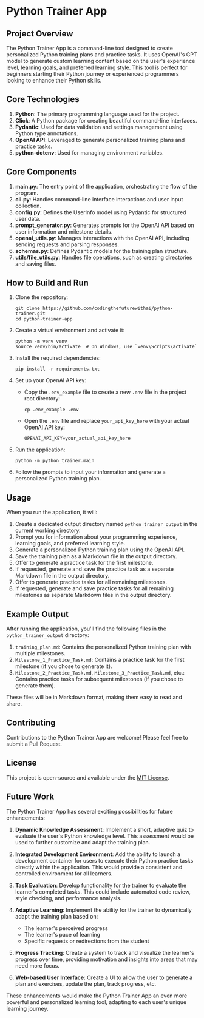 # Python Trainer App

## Project Overview

The Python Trainer App is a command-line tool designed to create personalized Python training plans and practice tasks. It uses OpenAI's GPT model to generate custom learning content based on the user's experience level, learning goals, and preferred learning style. This tool is perfect for beginners starting their Python journey or experienced programmers looking to enhance their Python skills.

## Core Technologies

1. **Python**: The primary programming language used for the project.
2. **Click**: A Python package for creating beautiful command-line interfaces.
3. **Pydantic**: Used for data validation and settings management using Python type annotations.
4. **OpenAI API**: Leveraged to generate personalized training plans and practice tasks.
5. **python-dotenv**: Used for managing environment variables.

## Core Components

1. **main.py**: The entry point of the application, orchestrating the flow of the program.
2. **cli.py**: Handles command-line interface interactions and user input collection.
3. **config.py**: Defines the UserInfo model using Pydantic for structured user data.
4. **prompt_generator.py**: Generates prompts for the OpenAI API based on user information and milestone details.
5. **openai_utils.py**: Manages interactions with the OpenAI API, including sending requests and parsing responses.
6. **schemas.py**: Defines Pydantic models for the training plan structure.
7. **utils/file_utils.py**: Handles file operations, such as creating directories and saving files.

## How to Build and Run

1. Clone the repository:
   ```
   git clone https://github.com/codingthefuturewithai/python-trainer.git
   cd python-trainer-app
   ```

2. Create a virtual environment and activate it:
   ```
   python -m venv venv
   source venv/bin/activate  # On Windows, use `venv\Scripts\activate`
   ```

3. Install the required dependencies:
   ```
   pip install -r requirements.txt
   ```

4. Set up your OpenAI API key:
   - Copy the `.env_example` file to create a new `.env` file in the project root directory:
     ```
     cp .env_example .env
     ```
   - Open the `.env` file and replace `your_api_key_here` with your actual OpenAI API key:
     ```
     OPENAI_API_KEY=your_actual_api_key_here
     ```

5. Run the application:
   ```
   python -m python_trainer.main
   ```

6. Follow the prompts to input your information and generate a personalized Python training plan.

## Usage

When you run the application, it will:
1. Create a dedicated output directory named `python_trainer_output` in the current working directory.
2. Prompt you for information about your programming experience, learning goals, and preferred learning style.
3. Generate a personalized Python training plan using the OpenAI API.
4. Save the training plan as a Markdown file in the output directory.
5. Offer to generate a practice task for the first milestone.
6. If requested, generate and save the practice task as a separate Markdown file in the output directory.
7. Offer to generate practice tasks for all remaining milestones.
8. If requested, generate and save practice tasks for all remaining milestones as separate Markdown files in the output directory.

## Example Output

After running the application, you'll find the following files in the `python_trainer_output` directory:

1. `training_plan.md`: Contains the personalized Python training plan with multiple milestones.
2. `Milestone_1_Practice_Task.md`: Contains a practice task for the first milestone (if you chose to generate it).
3. `Milestone_2_Practice_Task.md`, `Milestone_3_Practice_Task.md`, etc.: Contains practice tasks for subsequent milestones (if you chose to generate them).

These files will be in Markdown format, making them easy to read and share.

## Contributing

Contributions to the Python Trainer App are welcome! Please feel free to submit a Pull Request.

## License

This project is open-source and available under the [MIT License](LICENSE).

## Future Work

The Python Trainer App has several exciting possibilities for future enhancements:

1. **Dynamic Knowledge Assessment**: Implement a short, adaptive quiz to evaluate the user's Python knowledge level. This assessment would be used to further customize and adapt the training plan.

2. **Integrated Development Environment**: Add the ability to launch a development container for users to execute their Python practice tasks directly within the application. This would provide a consistent and controlled environment for all learners.

3. **Task Evaluation**: Develop functionality for the trainer to evaluate the learner's completed tasks. This could include automated code review, style checking, and performance analysis.

4. **Adaptive Learning**: Implement the ability for the trainer to dynamically adapt the training plan based on:
   - The learner's perceived progress
   - The learner's pace of learning
   - Specific requests or redirections from the student

5. **Progress Tracking**: Create a system to track and visualize the learner's progress over time, providing motivation and insights into areas that may need more focus.

6. **Web-based User Interface**: Create a UI to allow the user to generate a plan and exercises, update the plan, track progress, etc.

These enhancements would make the Python Trainer App an even more powerful and personalized learning tool, adapting to each user's unique learning journey.
